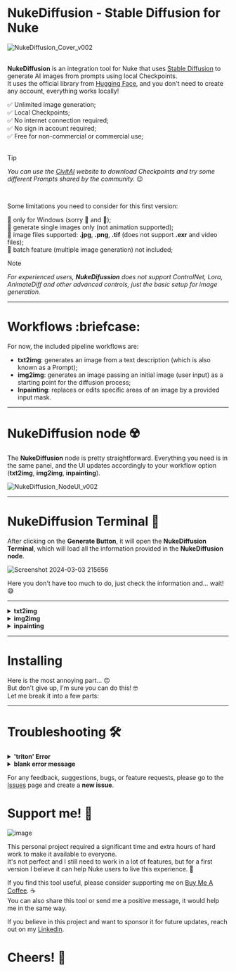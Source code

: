 <h1>NukeDiffusion - Stable Diffusion for Nuke</h1> 

![NukeDiffusion_Cover_v002](https://github.com/danilodelucio/NukeDiffusion/assets/47226196/d230497e-f1d7-4687-9299-7f7487e5718f)

<br>**NukeDiffusion** is an integration tool for Nuke that uses [Stable Diffusion](https://stability.ai/) to generate AI images from prompts using local Checkpoints.
<br>It uses the official library from [Hugging Face](https://huggingface.co), and you don't need to create any account, everything works locally!

:white_check_mark: Unlimited image generation;
<br>✅ Local Checkpoints;
<br>✅ No internet connection required;
<br>✅ No sign in account required;
<br>✅ Free for non-commercial or commercial use;
<br>
<br>

> [!TIP]
> _You can use the [CivitAI](https://civitai.com/) website to download Checkpoints and try some different Prompts shared by the community._ 😉
<br>


Some limitations you need to consider for this first version:

📌 only for Windows (sorry 🐧 and 🍎);
<br>📌 generate single images only (not animation supported);
<br>📌 image files supported: **.jpg**, **.png**, **.tif** (does not support **.exr** and video files);
<br>📌 batch feature (multiple image generation) not included;

> [!NOTE]
> _For experienced users, **NukeDifussion** does not support ControlNet, Lora, AnimateDiff and other advanced controls, just the basic setup for image generation._
---
<h1>Workflows :briefcase:</h1>

For now, the included pipeline workflows are:

- **txt2img**: generates an image from a text description (which is also known as a Prompt);
- **img2img**: generates an image passing an initial image (user input) as a starting point for the diffusion process;
- **Inpainting**: replaces or edits specific areas of an image by a provided input mask.

---

<h1>NukeDiffusion node ☢️</h1>

The **NukeDiffusion** node is pretty straightforward. Everything you need is in the same panel, and the UI updates accordingly to your workflow option (**txt2img**, **img2img**, **inpainting**).

![NukeDiffusion_NodeUI_v002](https://github.com/danilodelucio/NukeDiffusion/assets/47226196/aa668518-cf08-4596-9539-9b1ceeb0f393)

---
<h1>NukeDiffusion Terminal 🤖</h1>

After clicking on the **Generate Button**, it will open the **NukeDiffusion Terminal**, which will load all the information provided in the **NukeDiffusion node**.


![Screenshot 2024-03-03 215656](https://github.com/danilodelucio/NukeDiffusion/assets/47226196/66c97762-9306-4d56-af24-d898053b97ef)

Here you don't have too much to do, just check the information and... wait! 😅

---

<details>
<summary><b>txt2img</b></summary>
 
</details>

<details>
<summary><b>img2img</b></summary>
 
</details>

<details>
<summary><b>inpainting</b></summary>
 
</details>

---
<h1>Installing</h1>
Here is the most annoying part... 😣 <br>
But don't give up, I'm sure you can do this! 🤓
<br>
Let me break it into a few parts:


---
<h1>Troubleshooting 🛠️</h1>

<details>
<summary><b>'triton' Error</b></summary>

The error `ModuleNotFoundError: No module named 'triton'` must be ignored!

Triton is a Open-source GPU programming for neural networks, and what I found regarding to this issue, is that Triton module is not available for Windows.
However, this error does not affect the image generation, so just simply ignore it!
 
 ![triton error](https://github.com/danilodelucio/NukeDiffusion/assets/47226196/06a3a408-681a-451a-8e1c-ce354e0a4e2d)

> _I didn't hide this issue so you can check on the Terminal if you get another import module error._
</details>

<details>
<summary><b>blank error message</b></summary>
 
 ![Screenshot 2024-03-03 200140](https://github.com/danilodelucio/NukeDiffusion/assets/47226196/cde41084-317a-47c5-9024-baba5ab5d5c7)

In **NukeDiffusion** node, when you click on **Refresh** button, it will load all the **Checkpoints** available in the directory you specified earlier on `checkpoints_path.json`, or if you are using the default path `./NukeDiffusion/models/checkpoints`.
If you open a Nuke script and see the `blank error message`, that is because the **Checkpoints pulldown choice menu** is trying to get the last checkpoint loaded in the previous session, which will raise an error.

For now, I suggest you to choose one of the 3 following options:

- delete the **NukeDiffusion** node before closing the Nuke script;
- leave the **Checkpoints pulldown choice menu** set to `Stable Diffusion [Default Model]`;
- simply ignore the error message, this will not affect your script at all.

> _Sorry for the inconvenience, I will fix it in the next release!_ 🙏

</details>

For any feedback, suggestions, bugs, or feature requests, please go to the [Issues](https://github.com/danilodelucio/NukeDiffusion/issues) page and create a **new issue**.



<h1>Support me! 🥺</h1>

![image](https://github.com/danilodelucio/NukeDiffusion/assets/47226196/ee1e5d16-43e2-46bc-bc48-aaf1d7559b87)

This personal project required a significant time and extra hours of hard work to make it available to everyone. <br>
It's not perfect and I still need to work in a lot of features, but for a first version I believe it can help Nuke users to live this experience. 🤖

If you find this tool useful, please consider supporting me on [Buy Me A Coffee](https://www.buymeacoffee.com/danilodelucio). :coffee: <br>
You can also share this tool or send me a positive message, it would help me in the same way.

If you believe in this project and want to sponsor it for future updates, reach out on my [Linkedin](https://www.linkedin.com/in/danilodelucio/).


<h1>Cheers! 🥂</h1>


